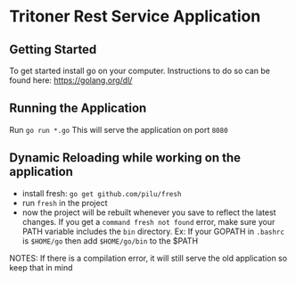 # Tritoner Rest Service Application


## Getting Started
To get started install go on your computer. 
Instructions to do so can be found here: https://golang.org/dl/


## Running the Application
Run `go run *.go` 
This will serve the application on port `8080`


## Dynamic Reloading while working on the application
- install fresh: `go get github.com/pilu/fresh`
- run `fresh` in the project 
- now the project will be rebuilt whenever you save to reflect the latest changes. 
If you get a `command fresh not found` error, make sure your PATH variable includes the `bin` directory. Ex: If your GOPATH in `.bashrc` is `$HOME/go` then add `$HOME/go/bin` to the $PATH

NOTES: If there is a compilation error, it will still serve the old application so keep that in mind



